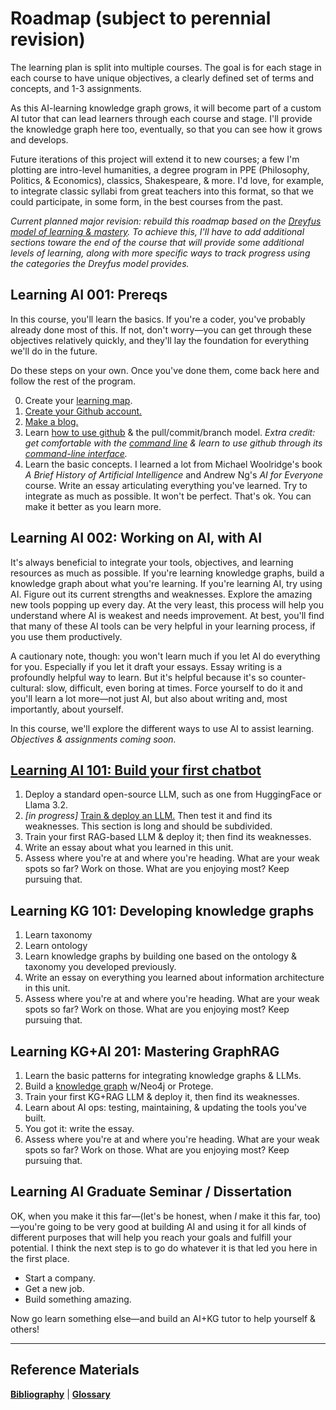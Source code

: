 # Roadmap (subject to perennial revision)

The learning plan is split into multiple courses. The goal is for each stage in each course to have unique objectives, a clearly defined set of terms and concepts, and 1-3 assignments.

As this AI-learning knowledge graph grows, it will become part of a custom AI tutor that can lead learners through each course and stage. I'll provide the knowledge graph here too, eventually, so that you can see how it grows and develops.

Future iterations of this project will extend it to new courses; a few I'm plotting are intro-level humanities, a degree program in PPE (Philosophy, Politics, & Economics), classics, Shakespeare, & more. I'd love, for example, to integrate classic syllabi from great teachers into this format, so that we could participate, in some form, in the best courses from the past.

*Current planned major revision: rebuild this roadmap based on the [Dreyfus model of learning & mastery](https://en.wikipedia.org/wiki/Dreyfus_model_of_skill_acquisition). To achieve this, I'll have to add additional sections toware the end of the course that will provide some additional levels of learning, along with more specific ways to track progress using the categories the Dreyfus model provides.* 

## Learning AI 001: Prereqs

In this course, you'll learn the basics. If you're a coder, you've probably already done most of this. If not, don't worry—you can get through these objectives relatively quickly, and they'll lay the foundation for everything we'll do in the future.

Do these steps on your own. Once you've done them, come back here and follow the rest of the program.

0. Create your [learning map](/ultralearning.md). 
1. [Create your Github account.](https://github.com/)
2. [Make a blog.](/makeablog.md)
3. Learn [how to use github](https://www.freecodecamp.org/news/guide-to-git-github-for-beginners-and-experienced-devs/) & the pull/commit/branch model. *Extra credit: get comfortable with the [command line](https://learnpythonthehardway.org/book/appendixa.html) & learn to use github through its [command-line interface](https://docs.github.com/en/github-cli/github-cli/quickstart).*
4. Learn the basic concepts. I learned a lot from Michael Woolridge's book *A Brief History of Artificial Intelligence* and Andrew Ng's *AI for Everyone* course. Write an essay articulating everything you've learned. Try to integrate as much as possible. It won't be perfect. That's ok. You can make it better as you learn more.

## Learning AI 002: Working on AI, with AI

It's always beneficial to integrate your tools, objectives, and learning resources as much as possible. If you're learning knowledge graphs, build a knowledge graph about what you're learning. If you're learning AI, try using AI. Figure out its current strengths and weaknesses. Explore the amazing new tools popping up every day. At the very least, this process will help you understand where AI is weakest and needs improvement. At best, you'll find that many of these AI tools can be very helpful in your learning process, if you use them productively.

A cautionary note, though: you won't learn much if you let AI do everything for you. Especially if you let it draft your essays. Essay writing is a profoundly helpful way to learn. But it's helpful because it's so counter-cultural: slow, difficult, even boring at times. Force yourself to do it and you'll learn a lot more—not just AI, but also about writing and, most importantly, about yourself.

In this course, we'll explore the different ways to use AI to assist learning. *Objectives & assignments coming soon.*

## [Learning AI 101: Build your first chatbot](https://mjkaul.github.io/Learning_AI/101_building_ai_chatbots/)

1. Deploy a standard open-source LLM, such as one from HuggingFace or Llama 3.2. 
2. *[in progress]* [Train & deploy an LLM.](/simpleLLM.md) Then test it and find its weaknesses. This section is long and should be subdivided.
3. Train your first RAG-based LLM & deploy it; then find its weaknesses. 
4. Write an essay about what you learned in this unit.
5. Assess where you're at and where you're heading. What are your weak spots so far? Work on those. What are you enjoying most? Keep pursuing that.

## Learning KG 101: Developing knowledge graphs

1. Learn taxonomy
2. Learn ontology
3. Learn knowledge graphs by building one based on the ontology & taxonomy you developed previously.
4. Write an essay on everything you learned about information architecture in this unit.
5. Assess where you're at and where you're heading. What are your weak spots so far? Work on those. What are you enjoying most? Keep pursuing that.

## Learning KG+AI 201: Mastering GraphRAG

1. Learn the basic patterns for integrating knowledge graphs & LLMs.
2. Build a [knowledge graph](/Projects/Knowledge_Graphs/kg_intro.md) w/Neo4j or Protege.
3. Train your first KG+RAG LLM & deploy it, then find its weaknesses.
4. Learn about AI ops: testing, maintaining, & updating the tools you've built.
5. You got it: write the essay.
6. Assess where you're at and where you're heading. What are your weak spots so far? Work on those. What are you enjoying most? Keep pursuing that.

## Learning AI Graduate Seminar / Dissertation

OK, when you make it this far—(let's be honest, when *I* make it this far, too)—you're going to be very good at building AI and using it for all kinds of different purposes that will help you reach your goals and fulfill your potential. I think the next step is to go do whatever it is that led you here in the first place.

- Start a company.  
- Get a new job.  
- Build something amazing.  

Now go learn something else—and build an AI+KG tutor to help yourself & others!

-----

## Reference Materials ##

[**Bibliography**](/bibliography.md) | [**Glossary**](/glossary.md)
